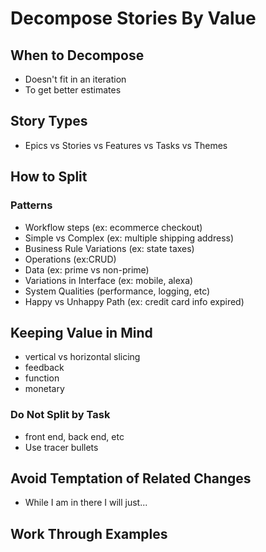 # Decompose Stories By Value

## When to Decompose
* Doesn't fit in an iteration
* To get better estimates

## Story Types
* Epics vs Stories vs Features vs Tasks vs Themes

## How to Split

### Patterns
* Workflow steps (ex: ecommerce checkout)
* Simple vs Complex (ex: multiple shipping address)
* Business Rule Variations (ex: state taxes)
* Operations (ex:CRUD)
* Data (ex: prime vs non-prime)
* Variations in Interface (ex: mobile, alexa)
* System Qualities (performance, logging, etc)
* Happy vs Unhappy Path (ex: credit card info expired)

## Keeping Value in Mind
* vertical vs horizontal slicing
* feedback
* function
* monetary

### Do Not Split by Task
* front end, back end, etc
* Use tracer bullets

## Avoid Temptation of Related Changes
* While I am in there I will just...

## Work Through Examples





